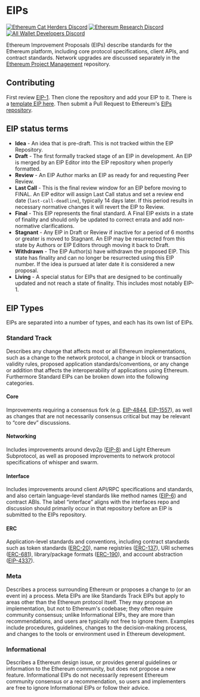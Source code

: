 # EIPs

[![Ethereum Cat Herders Discord](https://dcbadge.vercel.app/api/server/Nz6rtfJ8Cu?style=flat)](https://discord.io/EthCatHerders)
[![Ethereum Research Discord](https://dcbadge.vercel.app/api/server/EVTQ9crVgQ?style=flat)](https://discord.gg/EVTQ9crVgQ)
[![All Wallet Developers Discord](https://dcbadge.vercel.app/api/server/mRzPXmmYEA?style=flat)](https://discord.gg/mRzPXmmYEA)

Ethereum Improvement Proposals (EIPs) describe standards for the Ethereum platform, including core protocol specifications, client APIs, and contract standards. Network upgrades are discussed separately in the [Ethereum Project Management](https://github.com/ethereum/pm/) repository.

## Contributing

First review [EIP-1](EIPS/eip-1). Then clone the repository and add your EIP to it. There is a [template EIP here](https://github.com/ethereum/EIPs/blob/master/eip-template.md?plain=1). Then submit a Pull Request to Ethereum's [EIPs repository](https://github.com/ethereum/EIPs).

## EIP status terms

- **Idea** - An idea that is pre-draft. This is not tracked within the EIP Repository.
- **Draft** - The first formally tracked stage of an EIP in development. An EIP is merged by an EIP Editor into the EIP repository when properly formatted.
- **Review** - An EIP Author marks an EIP as ready for and requesting Peer Review.
- **Last Call** - This is the final review window for an EIP before moving to FINAL. An EIP editor will assign Last Call status and set a review end date (`last-call-deadline`), typically 14 days later. If this period results in necessary normative changes it will revert the EIP to Review.
- **Final** - This EIP represents the final standard. A Final EIP exists in a state of finality and should only be updated to correct errata and add non-normative clarifications.
- **Stagnant** - Any EIP in Draft or Review if inactive for a period of 6 months or greater is moved to Stagnant. An EIP may be resurrected from this state by Authors or EIP Editors through moving it back to Draft.
- **Withdrawn** - The EIP Author(s) have withdrawn the proposed EIP. This state has finality and can no longer be resurrected using this EIP number. If the idea is pursued at later date it is considered a new proposal.
- **Living** - A special status for EIPs that are designed to be continually updated and not reach a state of finality. This includes most notably EIP-1.

## EIP Types

EIPs are separated into a number of types, and each has its own list of EIPs.

### Standard Track

Describes any change that affects most or all Ethereum implementations, such as a change to the network protocol, a change in block or transaction validity rules, proposed application standards/conventions, or any change or addition that affects the interoperability of applications using Ethereum. Furthermore Standard EIPs can be broken down into the following categories.

#### Core

Improvements requiring a consensus fork (e.g. [EIP-4844](./EIPS/eip-4844.md), [EIP-1557](./EIPS/eip-1557.md)), as well as changes that are not necessarily consensus critical but may be relevant to “core dev” discussions.

#### Networking

Includes improvements around devp2p ([EIP-8](./EIPS/eip-8.md)) and Light Ethereum Subprotocol, as well as proposed improvements to network protocol specifications of whisper and swarm.

#### Interface

Includes improvements around client API/RPC specifications and standards, and also certain language-level standards like method names ([EIP-6](./EIPS/eip-6.md)) and contract ABIs. The label “interface” aligns with the interfaces repo and discussion should primarily occur in that repository before an EIP is submitted to the EIPs repository.

#### ERC

Application-level standards and conventions, including contract standards such as token standards ([ERC-20](./EIPS/eip-20.md)), name registries ([ERC-137](./EIPS/eip-137.md)), URI schemes ([ERC-681](./EIPS/eip-681.md)), library/package formats ([ERC-190](./EIPS/eip-190.md)), and account abstraction ([EIP-4337](./EIPS/eip-4337.md)).

### Meta

Describes a process surrounding Ethereum or proposes a change to (or an event in) a process. Meta EIPs are like Standards Track EIPs but apply to areas other than the Ethereum protocol itself. They may propose an implementation, but not to Ethereum's codebase; they often require community consensus; unlike Informational EIPs, they are more than recommendations, and users are typically not free to ignore them. Examples include procedures, guidelines, changes to the decision-making process, and changes to the tools or environment used in Ethereum development.

### Informational

Describes a Ethereum design issue, or provides general guidelines or information to the Ethereum community, but does not propose a new feature. Informational EIPs do not necessarily represent Ethereum community consensus or a recommendation, so users and implementers are free to ignore Informational EIPs or follow their advice.
